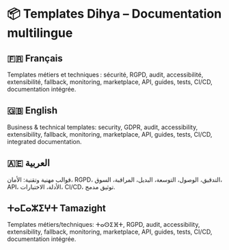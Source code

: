 # 📦 Templates Dihya – Documentation multilingue

## 🇫🇷 Français
Templates métiers et techniques : sécurité, RGPD, audit, accessibilité, extensibilité, fallback, monitoring, marketplace, API, guides, tests, CI/CD, documentation intégrée.

## 🇬🇧 English
Business & technical templates: security, GDPR, audit, accessibility, extensibility, fallback, monitoring, marketplace, API, guides, tests, CI/CD, integrated documentation.

## 🇦🇪 العربية
قوالب مهنية وتقنية: الأمان، RGPD، التدقيق، الوصول، التوسعة، البديل، المراقبة، السوق، API، الأدلة، الاختبارات، CI/CD، توثيق مدمج.

## ⵜⴰⵎⴰⵣⵉⵖⵜ Tamazight
Templates métiers/techniques: ⵜⴰⵙⵉⴼⵜ, RGPD, audit, accessibility, extensibility, fallback, monitoring, marketplace, API, guides, tests, CI/CD, documentation intégrée.
